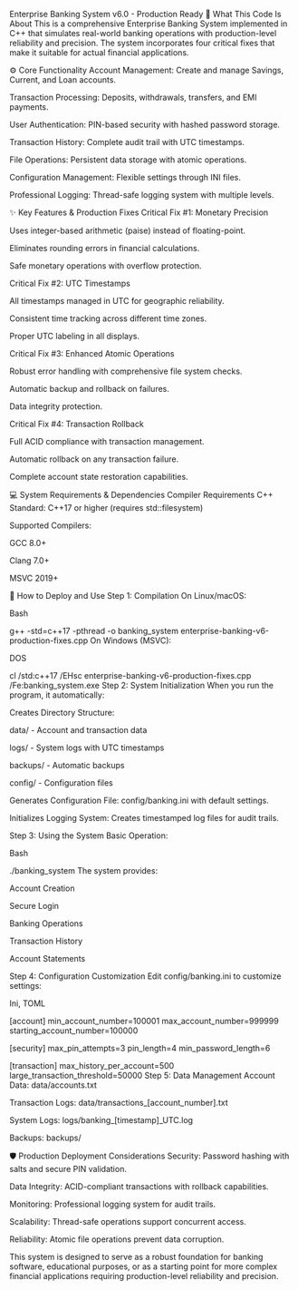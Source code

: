 Enterprise Banking System v6.0 - Production Ready
🏦 What This Code Is About
This is a comprehensive Enterprise Banking System implemented in C++ that simulates real-world banking operations with production-level reliability and precision. The system incorporates four critical fixes that make it suitable for actual financial applications.

⚙️ Core Functionality
Account Management: Create and manage Savings, Current, and Loan accounts.

Transaction Processing: Deposits, withdrawals, transfers, and EMI payments.

User Authentication: PIN-based security with hashed password storage.

Transaction History: Complete audit trail with UTC timestamps.

File Operations: Persistent data storage with atomic operations.

Configuration Management: Flexible settings through INI files.

Professional Logging: Thread-safe logging system with multiple levels.

✨ Key Features & Production Fixes
Critical Fix #1: Monetary Precision

Uses integer-based arithmetic (paise) instead of floating-point.

Eliminates rounding errors in financial calculations.

Safe monetary operations with overflow protection.

Critical Fix #2: UTC Timestamps

All timestamps managed in UTC for geographic reliability.

Consistent time tracking across different time zones.

Proper UTC labeling in all displays.

Critical Fix #3: Enhanced Atomic Operations

Robust error handling with comprehensive file system checks.

Automatic backup and rollback on failures.

Data integrity protection.

Critical Fix #4: Transaction Rollback

Full ACID compliance with transaction management.

Automatic rollback on any transaction failure.

Complete account state restoration capabilities.

💻 System Requirements & Dependencies
Compiler Requirements
C++ Standard: C++17 or higher (requires std::filesystem)

Supported Compilers:

GCC 8.0+

Clang 7.0+

MSVC 2019+

🚀 How to Deploy and Use
Step 1: Compilation
On Linux/macOS:

Bash

g++ -std=c++17 -pthread -o banking_system enterprise-banking-v6-production-fixes.cpp
On Windows (MSVC):

DOS

cl /std:c++17 /EHsc enterprise-banking-v6-production-fixes.cpp /Fe:banking_system.exe
Step 2: System Initialization
When you run the program, it automatically:

Creates Directory Structure:

data/ - Account and transaction data

logs/ - System logs with UTC timestamps

backups/ - Automatic backups

config/ - Configuration files

Generates Configuration File: config/banking.ini with default settings.

Initializes Logging System: Creates timestamped log files for audit trails.

Step 3: Using the System
Basic Operation:

Bash

./banking_system
The system provides:

Account Creation

Secure Login

Banking Operations

Transaction History

Account Statements

Step 4: Configuration Customization
Edit config/banking.ini to customize settings:

Ini, TOML

[account]
min_account_number=100001
max_account_number=999999
starting_account_number=100000

[security]
max_pin_attempts=3
pin_length=4
min_password_length=6

[transaction]
max_history_per_account=500
large_transaction_threshold=50000
Step 5: Data Management
Account Data: data/accounts.txt

Transaction Logs: data/transactions_[account_number].txt

System Logs: logs/banking_[timestamp]_UTC.log

Backups: backups/

🛡️ Production Deployment Considerations
Security: Password hashing with salts and secure PIN validation.

Data Integrity: ACID-compliant transactions with rollback capabilities.

Monitoring: Professional logging system for audit trails.

Scalability: Thread-safe operations support concurrent access.

Reliability: Atomic file operations prevent data corruption.

This system is designed to serve as a robust foundation for banking software, educational purposes, or as a starting point for more complex financial applications requiring production-level reliability and precision.
